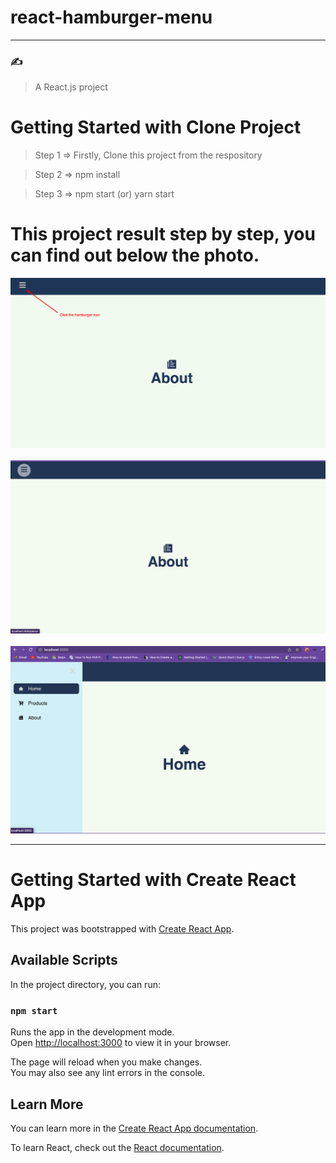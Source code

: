# react-hamburger-menu

---

### :writing_hand:


> A React.js project 

# Getting Started with Clone Project
> Step 1 => Firstly, Clone this project from the respository

> Step 2 => npm install

> Step 3 => npm start (or) yarn start


#  This project result step by step, you can find out below the photo.


<div align="center">
  <img src="public/assets/menu.png" alt="text" title="first-photo" />
</div>
 
<br />

<div align="center">
  <img src="public/assets/menu1.png" alt="text" title="first-photo" />
</div>

<br />

<div align="center">
  <img src="public/assets/menu2.png" alt="text" title="first-photo" />
</div>


-----------------------------------------------------------------------------------------------------------------------


# Getting Started with Create React App

This project was bootstrapped with [Create React App](https://github.com/facebook/create-react-app).

## Available Scripts

In the project directory, you can run:

### `npm start`

Runs the app in the development mode.\
Open [http://localhost:3000](http://localhost:3000) to view it in your browser.

The page will reload when you make changes.\
You may also see any lint errors in the console.


## Learn More

You can learn more in the [Create React App documentation](https://facebook.github.io/create-react-app/docs/getting-started).

To learn React, check out the [React documentation](https://reactjs.org/).

